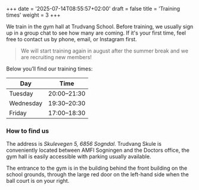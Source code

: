 +++
date = '2025-07-14T08:55:57+02:00'
draft = false
title = 'Training times'
weight = 3
+++

We train in the gym hall at Trudvang School. Before training, we usually sign up in a group chat to see how many are coming. If it's your first time, feel free to contact us by phone, email, or Instagram first. 

> We will start training again in august after the summer break and we are recruiting new members!

Below you’ll find our training times:

| Day       | Time        |
|-----------|-------------|
| Tuesday   | 20:00–21:30 |
| Wednesday | 19:30–20:30 |
| Friday    | 17:00–18:30 |

### How to find us 
The address is *Skulevegen 5, 6856 Sogndal*. Trudvang Skule is conveniently located between AMFI Sogningen and the Doctors office, the gym hall is easily accessible with parking usually available.

The entrance to the gym is in the building behind the front building on the school grounds, through the large red door on the left-hand side when the ball court is on your right.